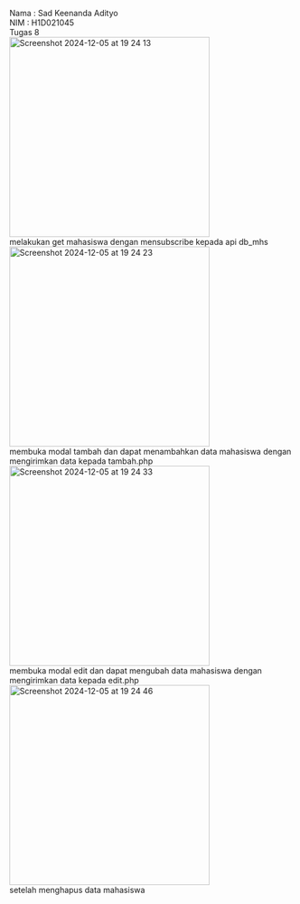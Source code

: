 Nama  : Sad Keenanda Adityo <br>
NIM   : H1D021045 <br>
Tugas 8 <br>
<img width="354" alt="Screenshot 2024-12-05 at 19 24 13" src="https://github.com/user-attachments/assets/a7086637-cfda-4f01-a385-fa2ec15f115a">
<br>melakukan get mahasiswa dengan mensubscribe kepada api db_mhs<br>
<img width="354" alt="Screenshot 2024-12-05 at 19 24 23" src="https://github.com/user-attachments/assets/37d807cd-8008-40d3-92da-e5c30ba07d29">
<br>membuka modal tambah dan dapat menambahkan data mahasiswa dengan mengirimkan data kepada tambah.php<br>
<img width="354" alt="Screenshot 2024-12-05 at 19 24 33" src="https://github.com/user-attachments/assets/e3bc0d7d-79ab-45bd-99cc-5d540a1fc15f">
<br>membuka modal edit dan dapat mengubah data mahasiswa dengan mengirimkan data kepada edit.php<br>
<img width="354" alt="Screenshot 2024-12-05 at 19 24 46" src="https://github.com/user-attachments/assets/67ac7598-3dc4-4f4f-88fb-c30828e416a8">
<br>setelah menghapus data mahasiswa<br>
